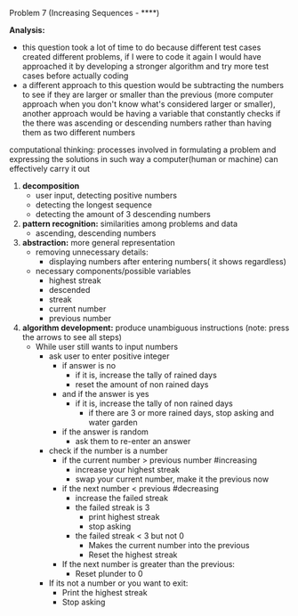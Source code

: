 Problem 7 (Increasing Sequences - ****)

**Analysis:**

- this question took a lot of time to do because different test cases created different problems, if I were to code it again I would have approached it by developing a stronger algorithm and try more test cases before actually coding
- a different approach to this question would be subtracting the numbers to see if they are larger or smaller than the previous (more computer approach when you don't know what's considered larger or smaller), another approach would be having a variable that constantly checks if the there was ascending or descending numbers rather than having them as two different numbers

computational thinking: processes involved in formulating a problem and expressing the solutions in such way a computer(human or machine) can effectively carry it out

1. **decomposition**
    - user input, detecting positive numbers
    - detecting the longest sequence
    - detecting the amount of 3 descending numbers
2. **pattern recognition:** similarities among problems and data
    - ascending, descending numbers
3. **abstraction:** more general representation
    - removing unnecessary details:
        - displaying numbers after entering numbers( it shows regardless)
    - necessary components/possible variables
        - highest streak
        - descended
        - streak
        - current number
        - previous number
4. **algorithm development:** produce unambiguous instructions (note: press the arrows to see all steps)
    - While user still wants to input numbers
        - ask user to enter positive integer
            - if answer is no
                - if it is, increase the tally of rained days
                - reset the amount of non rained days
            - and if the answer is yes
                - if it is, increase the tally of non rained days
                    - if there are 3 or more rained days, stop asking and water garden
            - if the answer is random
                - ask them to re-enter an answer
        - check if the number is a number
            - if the current number > previous number #increasing
                - increase your highest streak
                - swap your current number, make it the previous now
            - if the next number < previous #decreasing
                - increase the failed streak
                - the failed streak is 3
                    - print highest streak
                    - stop asking
                - the failed streak < 3 but not 0
                    - Makes the current number into the previous
                    - Reset the highest streak
            - If the next number is greater than the previous:
                - Reset plunder to 0
        - If its not a number or you want to exit:
            - Print the highest streak
            - Stop asking
